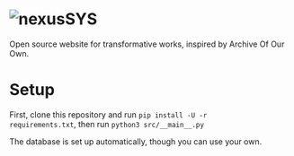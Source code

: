 # ![nexusSYS](https://raw.githubusercontent.com/Brainstorm4266/nexusSYS/main/src/server/html/assets/nexusSYSlogobig.png)

Open source website for transformative works, inspired by Archive Of Our Own.

# Setup

First, clone this repository and run <code>pip install -U -r requirements.txt</code>, then run ```python3 src/__main__.py```

The database is set up automatically, though you can use your own.
